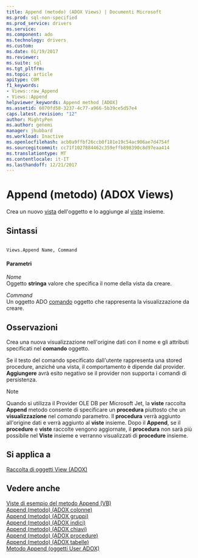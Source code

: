 ```yaml
---
title: Append (metodo) (ADOX Views) | Documenti Microsoft
ms.prod: sql-non-specified
ms.prod_service: drivers
ms.service: 
ms.component: ado
ms.technology: drivers
ms.custom: 
ms.date: 01/19/2017
ms.reviewer: 
ms.suite: sql
ms.tgt_pltfrm: 
ms.topic: article
apitype: COM
f1_keywords:
- Views::raw_Append
- Views::Append
helpviewer_keywords: Append method [ADOX]
ms.assetid: 6070fd58-3237-4c77-a966-5b39ce5d57e4
caps.latest.revision: "12"
author: MightyPen
ms.author: genemi
manager: jhubbard
ms.workload: Inactive
ms.openlocfilehash: acb0a9ffbf26ccb0f181e19c54ac906ae7d4754f
ms.sourcegitcommit: cc71f1027884462c359effb898390c8d97eaa414
ms.translationtype: MT
ms.contentlocale: it-IT
ms.lasthandoff: 12/21/2017
---
```

# <a name="append-method-adox-views"></a>Append (metodo) (ADOX Views)
Crea un nuovo [vista](../../../ado/reference/adox-api/view-object-adox.md) dell'oggetto e lo aggiunge al [viste](../../../ado/reference/adox-api/views-collection-adox.md) insieme.  
  
## <a name="syntax"></a>Sintassi  
  
```  
  
Views.Append Name, Command  
```  
  
#### <a name="parameters"></a>Parametri  
 *Nome*  
 Oggetto **stringa** valore che specifica il nome della vista da creare.  
  
 *Command*  
 Un oggetto ADO [comando](../../../ado/reference/ado-api/command-object-ado.md) oggetto che rappresenta la visualizzazione da creare.  
  
## <a name="remarks"></a>Osservazioni  
 Crea una nuova visualizzazione nell'origine dati con il nome e gli attributi specificati nel **comando** oggetto.  
  
 Se il testo del comando specificato dall'utente rappresenta una stored procedure, anziché una vista, il comportamento è dipende dal provider. **Aggiungere** avrà esito negativo se il provider non supporta i comandi di persistenza.  
  
> [!NOTE]
>  Quando si utilizza il Provider OLE DB per Microsoft Jet, la **viste** raccolta **Append** metodo consente di specificare un **procedura** piuttosto che un **visualizzazione**  nel *comando* parametro. Il **procedura** verrà aggiunto all'origine dati e verrà aggiunto al **viste** insieme. Dopo il **Append**, se il **procedure** e **viste** raccolte vengono aggiornate, il **procedura** non sarà più possibile nel **Viste** insieme e verranno visualizzati di **procedure** insieme.  
  
## <a name="applies-to"></a>Si applica a  
 [Raccolta di oggetti View (ADOX)](../../../ado/reference/adox-api/views-collection-adox.md)  
  
## <a name="see-also"></a>Vedere anche  
 [Viste di esempio del metodo Append (VB)](../../../ado/reference/adox-api/views-append-method-example-vb.md)   
 [Append (metodo) (ADOX colonne)](../../../ado/reference/adox-api/append-method-adox-columns.md)   
 [Append (metodo) (ADOX gruppi)](../../../ado/reference/adox-api/append-method-adox-groups.md)   
 [Append (metodo) (ADOX indici)](../../../ado/reference/adox-api/append-method-adox-indexes.md)   
 [Append (metodo) (ADOX chiavi)](../../../ado/reference/adox-api/append-method-adox-keys.md)   
 [Append (metodo) (ADOX procedure)](../../../ado/reference/adox-api/append-method-adox-procedures.md)   
 [Append (metodo) (ADOX tabelle)](../../../ado/reference/adox-api/append-method-adox-tables.md)   
 [Metodo Append (oggetti User ADOX)](../../../ado/reference/adox-api/append-method-adox-users.md)
